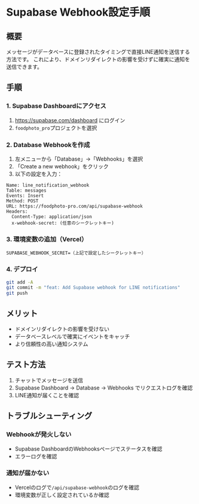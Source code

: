 # Supabase Webhook設定手順

## 概要
メッセージがデータベースに登録されたタイミングで直接LINE通知を送信する方法です。
これにより、ドメインリダイレクトの影響を受けずに確実に通知を送信できます。

## 手順

### 1. Supabase Dashboardにアクセス
1. https://supabase.com/dashboard にログイン
2. `foodphoto_pro`プロジェクトを選択

### 2. Database Webhookを作成
1. 左メニューから「Database」→「Webhooks」を選択
2. 「Create a new webhook」をクリック
3. 以下の設定を入力：

```
Name: line_notification_webhook
Table: messages
Events: Insert
Method: POST
URL: https://foodphoto-pro.com/api/supabase-webhook
Headers:
  Content-Type: application/json
  x-webhook-secret: (任意のシークレットキー)
```

### 3. 環境変数の追加（Vercel）
```env
SUPABASE_WEBHOOK_SECRET=（上記で設定したシークレットキー）
```

### 4. デプロイ
```bash
git add -A
git commit -m "feat: Add Supabase webhook for LINE notifications"
git push
```

## メリット
- ドメインリダイレクトの影響を受けない
- データベースレベルで確実にイベントをキャッチ
- より信頼性の高い通知システム

## テスト方法
1. チャットでメッセージを送信
2. Supabase Dashboard → Database → Webhooks でリクエストログを確認
3. LINE通知が届くことを確認

## トラブルシューティング

### Webhookが発火しない
- Supabase DashboardのWebhooksページでステータスを確認
- エラーログを確認

### 通知が届かない
- Vercelのログで`/api/supabase-webhook`のログを確認
- 環境変数が正しく設定されているか確認